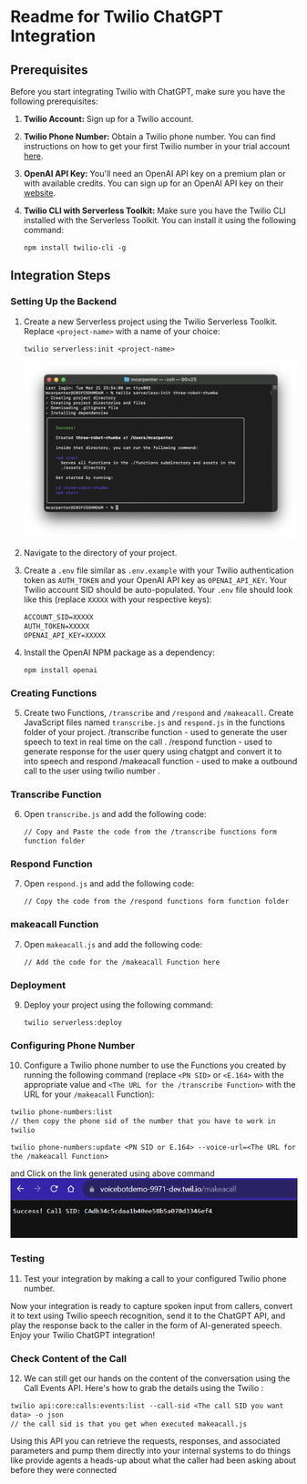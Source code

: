 # Readme for Twilio ChatGPT Integration

## Prerequisites

Before you start integrating Twilio with ChatGPT, make sure you have the following prerequisites:

1. **Twilio Account:** Sign up for a Twilio account. 

2. **Twilio Phone Number:** Obtain a Twilio phone number. You can find instructions on how to get your first Twilio number in your trial account [here](https://www.twilio.com/docs/usage/tutorials/how-to-use-your-free-trial-account#get-your-first-twilio-phone-number).

3. **OpenAI API Key:** You'll need an OpenAI API key on a premium plan or with available credits. You can sign up for an OpenAI API key on their [website](https://beta.openai.com/signup/).

4. **Twilio CLI with Serverless Toolkit:** Make sure you have the Twilio CLI installed with the Serverless Toolkit. You can install it using the following command:

   ```
   npm install twilio-cli -g
   ```

## Integration Steps

### Setting Up the Backend

1. Create a new Serverless project using the Twilio Serverless Toolkit. Replace `<project-name>` with a name of your choice:

   ```
   twilio serverless:init <project-name>
   ```
   ![Alt text](readmeassets/initializeproject.png)
2. Navigate to the directory of your project.

3. Create a `.env` file similar as `.env.example` with your Twilio authentication token as `AUTH_TOKEN` and your OpenAI API key as `OPENAI_API_KEY`. Your Twilio account SID should be auto-populated. Your `.env` file should look like this (replace `XXXXX` with your respective keys):

   ```
   ACCOUNT_SID=XXXXX
   AUTH_TOKEN=XXXXX
   OPENAI_API_KEY=XXXXX
   ```

4. Install the OpenAI NPM package as a dependency:

   ```
   npm install openai
   ```

### Creating Functions

5. Create two Functions, `/transcribe` and `/respond` and `/makeacall`. Create JavaScript files named `transcribe.js` and `respond.js` in the functions folder of your project.
    /transcribe function - used to generate the user speech to text in real time on the call .
    /respond function - used to generate response for the user query  using chatgpt and convert it to into speech and respond
    /makeacall function - used to make a outbound call to the user using twilio number .
   

### Transcribe Function

6. Open `transcribe.js` and add the following code:
     
   ```
   // Copy and Paste the code from the /transcribe functions form function folder
   ```

### Respond Function

7. Open `respond.js` and add the following code:

   ```
   // Copy the code from the /respond functions form function folder
   ```
   
### makeacall Function

7. Open `makeacall.js` and add the following code:

   ```
   // Add the code for the /makeacall Function here
   ```
   
### Deployment

9. Deploy your project using the following command:

   ```
   twilio serverless:deploy
   ```

### Configuring Phone Number

10. Configure a Twilio phone number to use the Functions you created by running the following command (replace `<PN SID>` or `<E.164>` with the appropriate value and `<The URL for the /transcribe Function>` with the URL for your `/makeacall` Function):

   ```
   twilio phone-numbers:list
   // then copy the phone sid of the number that you have to work in twilio
   ```
   ```
   twilio phone-numbers:update <PN SID or E.164> --voice-url=<The URL for the /makeacall Function>
   ```
  
  and Click on the link generated using above command
   ![Alt text](readmeassets/makeacallsid.png)

### Testing

11. Test your integration by making a call to your configured Twilio phone number.

Now your integration is ready to capture spoken input from callers, convert it to text using Twilio speech recognition, send it to the ChatGPT API, and play the response back to the caller in the form of AI-generated speech. Enjoy your Twilio ChatGPT integration!

### Check Content of the Call

12.   We can still get our hands on the content of the conversation using the Call Events API. Here's how to grab the details using the Twilio :

```
twilio api:core:calls:events:list --call-sid <The call SID you want data> -o json
// the call sid is that you get when executed makeacall.js

```



Using this API you can retrieve the requests, responses, and associated parameters and pump them directly into your internal systems to do things like provide agents a heads-up about what the caller had been asking about before they were connected